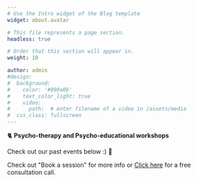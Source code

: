 ```yaml
---
# Use the Intro widget of the Blog template
widget: about.avatar

# This file represents a page section.
headless: true

# Order that this section will appear in.
weight: 10

author: admin
#design:
#  background:
#    color: '#090a0b'
#    text_color_light: true
#    video:
#      path:  # enter filename of a video in /assets/media
#  css_class: fullscreen
---
```


🐈 **Psycho-therapy and Psycho-educational workshops**

Check out our past events below :) 🌈

Check out "Book a session" for more info or [Click here](https://wa.me/6590036004) for a free consultation call. 
